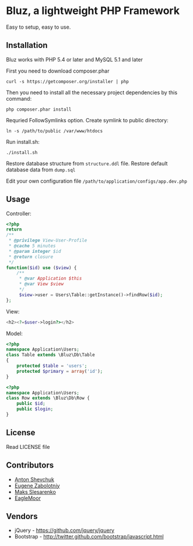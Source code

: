 Bluz, a lightweight PHP Framework
=================================
Easy to setup, easy to use.


## Installation

Bluz works with PHP 5.4 or later and MySQL 5.1 and later

First you need to download composer.phar

```
curl -s https://getcomposer.org/installer | php
```

Then you need to install all the necessary project dependencies by this command:

```
php composer.phar install
```

Requried FollowSymlinks option. Create symlink to public directory:

```
ln -s /path/to/public /var/www/htdocs
```

Run install.sh:

```
./install.sh
```

Restore database structure from `structure.ddl` file.
Restore default database data from `dump.sql`

Edit your own configuration file ```/path/to/application/configs/app.dev.php```


## Usage

Controller:

```php
<?php
return
/**
 * @privilege View-User-Profile
 * @cache 5 minutes
 * @param integer $id
 * @return closure
 */
function($id) use ($view) {
    /**
     * @var Application $this
     * @var View $view
     */
     $view->user = Users\Table::getInstance()->findRow($id);
};
```

View:

```php
<h2><?=$user->login?></h2>
```

Model:

```php
<?php
namespace Application\Users;
class Table extends \Bluz\Db\Table
{
    protected $table = 'users';
    protected $primary = array('id');
}
```

```php
<?php
namespace Application\Users;
class Row extends \Bluz\Db\Row {
    public $id;
    public $login;
}
```


## License

Read LICENSE file

## Contributors

* [Anton Shevchuk][1] 
* [Eugene Zabolotniy][2] 
* [Maks Slesarenko][3] 
* [EagleMoor][4]

## Vendors

* jQuery - https://github.com/jquery/jquery
* Bootstrap - http://twitter.github.com/bootstrap/javascript.html

[1]: https://github.com/AntonShevchuk
[2]: https://github.com/Baziak
[3]: https://github.com/MaksSlesarenko
[4]: https://github.com/EagleMoor